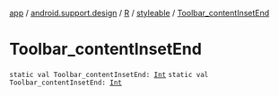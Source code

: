 [app](../../../index.md) / [android.support.design](../../index.md) / [R](../index.md) / [styleable](index.md) / [Toolbar_contentInsetEnd](.)

# Toolbar_contentInsetEnd

`static val Toolbar_contentInsetEnd: `[`Int`](https://kotlinlang.org/api/latest/jvm/stdlib/kotlin/-int/index.html)
`static val Toolbar_contentInsetEnd: `[`Int`](https://kotlinlang.org/api/latest/jvm/stdlib/kotlin/-int/index.html)